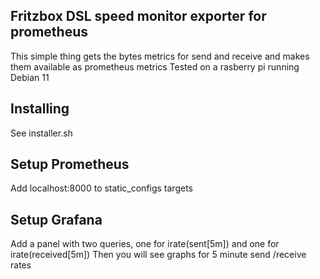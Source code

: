 Fritzbox DSL speed monitor exporter for prometheus
--------------------------------------------------

This simple thing gets the bytes metrics for send and receive and makes them available as prometheus metrics
Tested on a rasberry pi running Debian 11

Installing
----------
See installer.sh

Setup Prometheus
----------------
Add localhost:8000 to static_configs targets

Setup Grafana
-------------
Add a panel with two queries, one for irate(sent[5m]) and one for irate(received[5m])
Then you will see graphs for 5 minute send /receive rates

